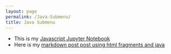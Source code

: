 ```yaml
---
layout: page
permalink: /Java-Submenu/
title: Java Submenu
--- 
```


- This is my [Javascript Jupyter Notebook](https://anicricket.github.io/automatic-spork/jupyter/classwork/java/2022/09/24/javascript.html)
- Here is my [markdown post post using html fragments and java](https://anicricket.github.io/automatic-spork/markdown/2022/09/24/html-java-table.html)